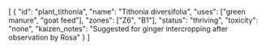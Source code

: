 [
  {
    "id": "plant_tithonia",
    "name": "Tithonia diversifolia",
    "uses": ["green manure", "goat feed"],
    "zones": ["Z6", "B1"],
    "status": "thriving",
    "toxicity": "none",
    "kaizen_notes": "Suggested for ginger intercropping after observation by Rosa"
  }
]

